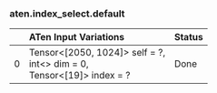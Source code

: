 ### aten.index_select.default
|    | ATen Input Variations                                                      | Status   |
|---:|:---------------------------------------------------------------------------|:---------|
|  0 | Tensor<[2050, 1024]> self = ?,<br>int<> dim = 0,<br>Tensor<[19]> index = ? | Done     |

